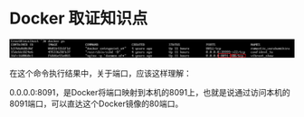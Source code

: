 # Docker 取证知识点

![image-20231101184934323](img/Untitled.assets/image-20231101184934323.png)

在这个命令执行结果中，关于端口，应该这样理解：

0.0.0.0:8091，是Docker将端口映射到本机的8091上，也就是说通过访问本机的8091端口，可以直达这个Docker镜像的80端口。



